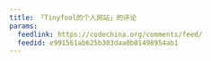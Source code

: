 ```yaml
---
title: 「Tinyfool的个人网站」的评论
params:
  feedlink: https://codechina.org/comments/feed/
  feedid: e991561ab625b303daa0b01498954ab1
---
```

